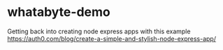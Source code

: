 # whatabyte-demo
Getting back into creating node express apps with this example https://auth0.com/blog/create-a-simple-and-stylish-node-express-app/
